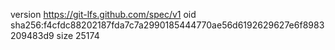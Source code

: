version https://git-lfs.github.com/spec/v1
oid sha256:f4cfdc88202187fda7c7a2990185444770ae56d6192629627e6f8983209483d9
size 25174
